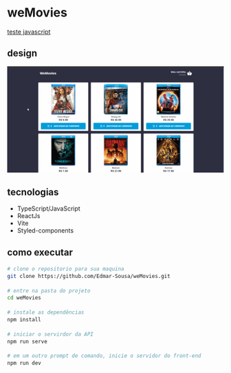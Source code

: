 # weMovies

[teste javascript](https://github.com/Edmar-Sousa/teste-javascipt)

## design
![gif](https://github.com/Edmar-Sousa/weMovies/blob/master/github/readme.gif)

## tecnologias
- TypeScript/JavaScript
- ReactJs
- Vite
- Styled-components


## como executar
```bash
# clone o repositorio para sua maquina
git clone https://github.com/Edmar-Sousa/weMovies.git

# entre na pasta do projeto
cd weMovies

# instale as dependências
npm install

# iniciar o servirdor da API
npm run serve

# em um outro prompt de comando, inicie o servidor do front-end
npm run dev

```
